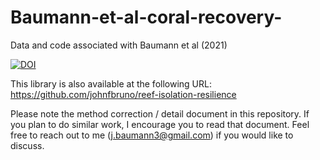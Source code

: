 # Baumann-et-al-coral-recovery-
Data and code associated with Baumann et al (2021)

[![DOI](https://zenodo.org/badge/DOI/10.5281/zenodo.5889165.svg)](https://doi.org/10.5281/zenodo.5889165)

This library is also available at the following URL: https://github.com/johnfbruno/reef-isolation-resilience

Please note the method correction / detail document in this repository. If you plan to do similar work, I encourage you to read that document. Feel free to reach out to me (j.baumann3@gmail.com) if you would like to discuss.
